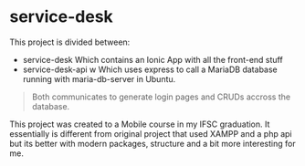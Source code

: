 # service-desk

This project is divided between:
- service-desk
Which contains an Ionic App with all the front-end stuff
- service-desk-api w
Which uses express to call a MariaDB database running with maria-db-server in Ubuntu.

> Both communicates to generate login pages and CRUDs accross the database.

This project was created to a Mobile course in my IFSC graduation.
It essentially is different from original project that used XAMPP and a php api but its better with modern packages, structure and a bit more interesting for me.
